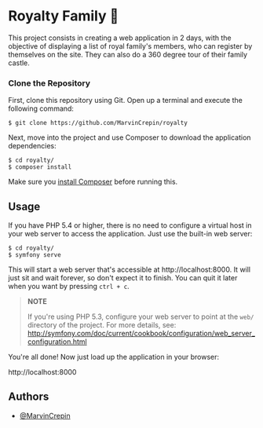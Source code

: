 # Royalty Family 👑

This project consists in creating a web application in 2 days, with the objective of displaying a list of royal family's members, who can register by themselves on the site.
They can also do a 360 degree tour of their family castle.

###  Clone the Repository

First, clone this repository using Git.
 Open up a terminal and
execute the following command:

```
$ git clone https://github.com/MarvinCrepin/royalty
````

Next, move into the project and use Composer to download the application
dependencies:

```
$ cd royalty/
$ composer install
```

Make sure you [install Composer](http://getcomposer.org/download/) before
running this.

Usage
-----

If you have PHP 5.4 or higher, there is no need to configure a virtual host
in your web server to access the application. Just use the built-in web server:

```
$ cd royalty/
$ symfony serve
```

This will start a web server that's accessible at http://localhost:8000.
It will just sit and wait forever, so don't expect it to finish. You can
quit it later when you want by pressing `ctrl + c`.

> **NOTE**
>
> If you're using PHP 5.3, configure your web server to point at the `web/`
> directory of the project. For more details, see:
> http://symfony.com/doc/current/cookbook/configuration/web_server_configuration.html

You're all done! Now just load up the application in your browser:

http://localhost:8000
## Authors

- [@MarvinCrepin](https://www.github.com/marvincrepin)

  


